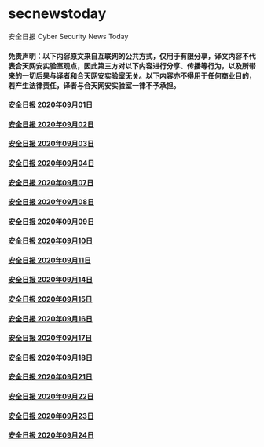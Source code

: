 # secnewstoday

安全日报 Cyber Security News Today

#### 免责声明：以下内容原文来自互联网的公共方式，仅用于有限分享，译文内容不代表合天网安实验室观点，因此第三方对以下内容进行分享、传播等行为，以及所带来的一切后果与译者和合天网安实验室无关。以下内容亦不得用于任何商业目的，若产生法律责任，译者与合天网安实验室一律不予承担。

#### [安全日报 2020年09月01日](https://github.com/hetianlab/secnewstoday/blob/master/Sept.2020/secnews-20200901.md)
#### [安全日报 2020年09月02日](https://github.com/hetianlab/secnewstoday/blob/master/Sept.2020/secnews-20200902.md)
#### [安全日报 2020年09月03日](https://github.com/hetianlab/secnewstoday/blob/master/Sept.2020/secnews-20200903.md)
#### [安全日报 2020年09月04日](https://github.com/hetianlab/secnewstoday/blob/master/Sept.2020/secnews-20200904.md)
#### [安全日报 2020年09月07日](https://github.com/hetianlab/secnewstoday/blob/master/Sept.2020/secnews-20200907.md)
#### [安全日报 2020年09月08日](https://github.com/hetianlab/secnewstoday/blob/master/Sept.2020/secnews-20200908.md)
#### [安全日报 2020年09月09日](https://github.com/hetianlab/secnewstoday/blob/master/Sept.2020/secnews-20200909.md)
#### [安全日报 2020年09月10日](https://github.com/hetianlab/secnewstoday/blob/master/Sept.2020/secnews-20200910.md)
#### [安全日报 2020年09月11日](https://github.com/hetianlab/secnewstoday/blob/master/Sept.2020/secnews-20200911.md)
#### [安全日报 2020年09月14日](https://github.com/hetianlab/secnewstoday/blob/master/Sept.2020/secnews-20200914.md)
#### [安全日报 2020年09月15日](https://github.com/hetianlab/secnewstoday/blob/master/Sept.2020/secnews-20200915.md)
#### [安全日报 2020年09月16日](https://github.com/hetianlab/secnewstoday/blob/master/Sept.2020/secnews-20200916.md)
#### [安全日报 2020年09月17日](https://github.com/hetianlab/secnewstoday/blob/master/Sept.2020/secnews-20200917.md)
#### [安全日报 2020年09月18日](https://github.com/hetianlab/secnewstoday/blob/master/Sept.2020/secnews-20200918.md)
#### [安全日报 2020年09月21日](https://github.com/hetianlab/secnewstoday/blob/master/Sept.2020/secnews-20200921.md)
#### [安全日报 2020年09月22日](https://github.com/hetianlab/secnewstoday/blob/master/Sept.2020/secnews-20200922.md)
#### [安全日报 2020年09月23日](https://github.com/hetianlab/secnewstoday/blob/master/Sept.2020/secnews-20200923.md)
#### [安全日报 2020年09月24日](https://github.com/hetianlab/secnewstoday/blob/master/Sept.2020/secnews-20200924.md)
